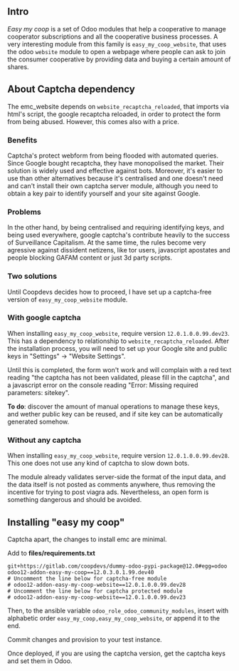 ## Intro

_Easy my coop_ is a set of Odoo modules that help a cooperative to manage cooperator subscriptions and all the cooperative business processes. A very interesting module from this family is `easy_my_coop_website`, that uses the odoo `website` module to open a webpage where people can ask to join the consumer cooperative by providing data and buying a certain amount of shares.

## About Captcha dependency

The emc_website depends on `website_recaptcha_reloaded`, that imports via html's script, the google recaptcha reloaded, in order to protect the form from being abused. However, this comes also with a price.

### Benefits

Captcha's protect webform from being flooded with automated queries. Since Google bought recaptcha, they have monopolised the market. Their solution is widely used and effective against bots. Moreover, it's easier to use than other alternatives because it's centralised and one doesn't need and can't install their own captcha server module, although you need to obtain a key pair to identify yourself and your site against Google.

### Problems
In the other hand, by being centralised and requiring identifying keys, and being used everywhere, google captcha's  contribute heavily to the success of Surveillance Capitalism. At the same time, the rules become very agressive against dissident netizens, like tor users, javascript apostates and people blocking GAFAM content or just 3d party scripts.

### Two solutions

Until Coopdevs decides how to proceed, I have set up a captcha-free version of `easy_my_coop_website` module.

### With google captcha

When installing `easy_my_coop_website`, require version `12.0.1.0.0.99.dev23`. This has a dependency to relationship to `website_recaptcha_reloaded`. After the installation process, you will need to set up your Google site and public keys in "Settings" -> "Website Settings".

Until this is completed, the form won't work and will complain with a red text reading "the captcha has not been validated, please fill in the captcha", and a javascript error on the console reading "Error: Missing required parameters: sitekey".


**To do**: discover the amount of manual operations to manage these keys, and wether public key can be reused, and if site key can be automatically generated somehow.

### Without any captcha

When installing `easy_my_coop_website`, require version `12.0.1.0.0.99.dev28`. This one does not use any kind of captcha to slow down bots.

The module already validates server-side the format of the input data, and the data itself is not posted as comments anywhere, thus removing the incentive for trying to post viagra ads. Nevertheless, an open form is something dangerous and should be avoided.

## Installing "easy my coop"

Captcha apart, the changes to install emc are minimal.

Add to **files/requirements.txt**
```
git+https://gitlab.com/coopdevs/dummy-odoo-pypi-package@12.0#egg=odoo
odoo12-addon-easy-my-coop==12.0.3.0.1.99.dev40
# Uncomment the line below for captcha-free module
# odoo12-addon-easy-my-coop-website==12.0.1.0.0.99.dev28
# Uncomment the line below for captcha protected module
# odoo12-addon-easy-my-coop-website==12.0.1.0.0.99.dev23
```

Then, to the ansible variable `odoo_role_odoo_community_modules`, insert with alphabetic order `easy_my_coop,easy_my_coop_website`, or append it to the end.

Commit changes and provision to your test instance.

Once deployed, if you are using the captcha version, get the captcha keys and set them in Odoo.